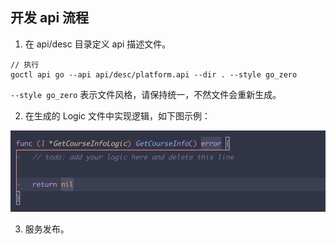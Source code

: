 ## 开发 api 流程
1. 在 api/desc 目录定义 api 描述文件。

```
// 执行
goctl api go --api api/desc/platform.api --dir . --style go_zero
```

`--style go_zero` 表示文件风格，请保持统一，不然文件会重新生成。

2. 在生成的 Logic 文件中实现逻辑，如下图示例：

![alt text](image.png)

3. 服务发布。